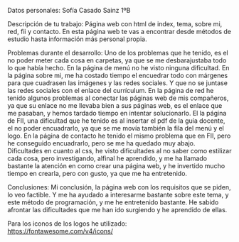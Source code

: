 Datos personales:
Sofía Casado Sainz 1ºB


Descripción de tu trabajo:
Página web con html de index, tema, sobre mi, red, fii y contacto. En esta página web te vas a encontrar desde métodos de estudio hasta información más personal propia.   


Problemas durante el desarrollo:
Uno de los problemas que he tenido, es el no poder meter cada cosa en carpetas, ya que se me desbarajustaba todo lo que había hecho. En la página de menú no he visto ninguna dificultad. En la página sobre mi, me ha costado tiempo el encuedrar todo con márgenes para que cuadrasen las imágenes y las redes sociales. Y que no se juntase las redes sociales con el enlace del currículum. En la página de red he tenido algunos problemas al conectar las páginas web de mis compañeros, ya que su enlace no me llevaba bien a sus páginas web, es el enlace que me pasaban, y hemos tardado tiempo en intentar solucionarlo. El la página de FII, una dificultad que he tenido es al insertar el pdf de la guía docente, el no poder encuadrarlo, ya que se me movía también la fila del menú y el logo. En la página de contacto he tenido el mismo problema que en FII, pero he conseguido encuadrarlo, pero se me ha quedado muy abajo.
Dificultades en cuanto al css, he visto dificultades al no saber como estilizar cada cosa, pero investigando, alfinal he aprendido, y me ha llamado bastante la atención en como crear una página web, y he invertido mucho tiempo en crearla, pero con gusto, ya que me ha entretenido.


Conclusiones:
Mi conclusión, la página web con los requisitos que se piden, lo veo factible. Y me ha ayudado a interesarme bastante sobre este tema, y este método de programación, y me he entretenido bastante. He sabido afrontar las dificultades que me han ido surgiendo y he aprendido de ellas.

Para los iconos de los logos he utilizado: https://fontawesome.com/v4/icons/
